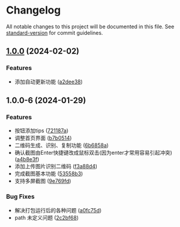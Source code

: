 # Changelog

All notable changes to this project will be documented in this file. See [standard-version](https://github.com/conventional-changelog/standard-version) for commit guidelines.

## [1.0.0](https://github.com/yxw007/QRCodeTools/compare/v1.0.0-6...v1.0.0) (2024-02-02)


### Features

* 添加自动更新功能 ([a2dee38](https://github.com/yxw007/QRCodeTools/commit/a2dee384c8b525241caac09157078b7233154faf))

## 1.0.0-6 (2024-01-29)

### Features

* 按钮添加tips ([721187a](https://github.com/yxw007/QRCodeTools/commit/721187aebadf2cd1692de96452269fd3883cedff))
* 调整首页界面 ([b7b0514](https://github.com/yxw007/QRCodeTools/commit/b7b0514c3047a8405b67cda23eca51b224aac867))
* 二维码生成、识别、复制功能 ([6b6858a](https://github.com/yxw007/QRCodeTools/commit/6b6858aca519e3806224514fe2628d72d5d56648))
* 确认截图由Enter快捷键改成鼠标双击(因为enter才常用容易引起冲突) ([a4b8e3f](https://github.com/yxw007/QRCodeTools/commit/a4b8e3f9c2d554945cdbf9a6f1e1df269378aac8))
* 添加上传图片识别二维码 ([f3a88d4](https://github.com/yxw007/QRCodeTools/commit/f3a88d410b2fb2bc902982f9ca96936d649d9bd4))
* 完成截图基本功能 ([53558b3](https://github.com/yxw007/QRCodeTools/commit/53558b381b225e83a1e41d98c93765e24edd12ab))
* 支持多屏截图 ([9e769fd](https://github.com/yxw007/QRCodeTools/commit/9e769fdeb6f31f4e96bea804ac69156259db9439))


### Bug Fixes

* 解决打包运行后的各种问题 ([a0fc75d](https://github.com/yxw007/QRCodeTools/commit/a0fc75d01d7b812b9ba9527dd4a5f9b7b196ff57))
* path 未定义问题 ([2c2bf68](https://github.com/yxw007/QRCodeTools/commit/2c2bf6830d8e2a6ca4a063ee7659e3018e53f41b))
